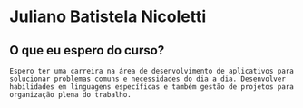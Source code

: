 # Juliano Batistela Nicoletti

## O que eu espero do curso?
    Espero ter uma carreira na área de desenvolvimento de aplicativos para solucionar problemas comuns e necessidades do dia a dia. Desenvolver habilidades em linguagens específicas e também gestão de projetos para organização plena do trabalho. 

##
